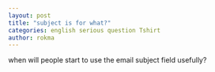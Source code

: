 ```yaml
---
layout: post
title: "subject is for what?"
categories: english serious question Tshirt
author: rokma
---
```

when will people start to use the email subject field usefully?
